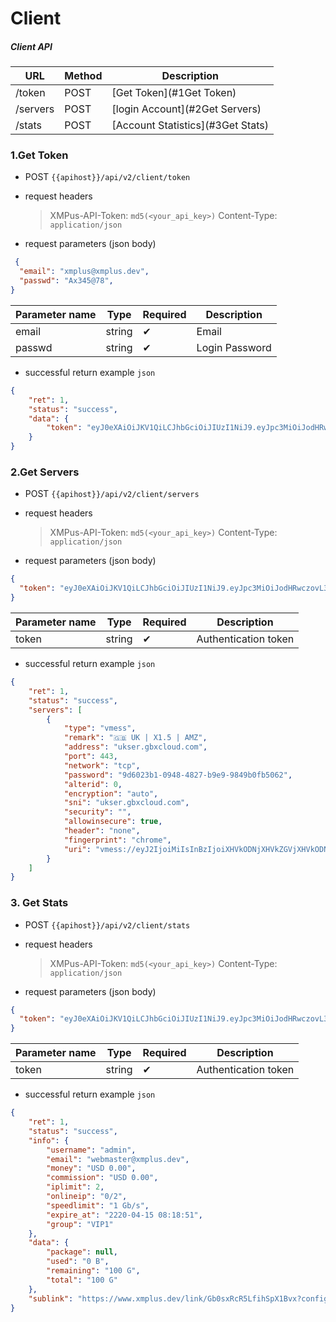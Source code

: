 # Client

##### Client API

| URL            | Method  | Description                    |
|----------------|---------|-----------------------------------|
| /token         | POST    | [Get Token](#1Get Token)    |
| /servers       | POST    | [login Account](#2Get Servers)       |
| /stats         | POST    | [Account Statistics](#3Get Stats)  |


### 1.Get Token

- POST `{{apihost}}/api/v2/client/token`

- request headers

	> XMPus-API-Token: `md5(<your_api_key>)`
	> Content-Type:    `application/json`

- request parameters (json body)

```json
 {
  "email": "xmplus@xmplus.dev",
  "passwd": "Ax345@78",
}
```

| Parameter name  |  Type  | Required  | Description   |
|----------|--------|-----|------|
| email    | string | ✔︎  | Email |
| passwd   | string | ✔︎  | Login Password   |

- successful return example `json`

```json
{
    "ret": 1,
    "status": "success",
    "data": {
        "token": "eyJ0eXAiOiJKV1QiLCJhbGciOiJIUzI1NiJ9.eyJpc3MiOiJodHRwczovL3d3dy54bXBsdXMuZGV2IiwiYXVkIjoiaHR0cGM6Ly93d3cueG1wbHVzLmRldiIsImlhdCI6MTY3NzU0MTE4NSwiZXhwIjoxNjc3NzEzOTg1LCJlbWFpbCI6IndlYm1hc3RlckB4bXBsdXMuZGV2In0.1e4Vwk1XgVtmDHoOIVRFmcJPlE7t9Q27-opiWWhXdFE"
    }
}
```

### 2.Get Servers

- POST `{{apihost}}/api/v2/client/servers`

- request headers

	> XMPus-API-Token: `md5(<your_api_key>)`
	> Content-Type:    `application/json`

- request parameters (json body)

```json
{
  "token": "eyJ0eXAiOiJKV1QiLCJhbGciOiJIUzI1NiJ9.eyJpc3MiOiJodHRwczovL3d3dy54bXBsdXMuZGV2IiwiYXVkIjoiaGR0cHM6Ly93d3cueG1wbHVzLmRldiIsImlhdCI6MTY3NzU0MDIyNCwiZXhwIjoxNjc3NzEzMDI0LCJlbWFpbCI6IndlYm1hc3RlckB4bXBsdXMuZGV2In0.mzxFglyYi7euqfRRewEQEBLqIH7OpF1HdWLRNUabHV0"
}
```

| Parameter name  |  Type  | Required  | Description   |
|----------|--------|-----|------|
| token           | string    |    ✔︎   | Authentication token |

- successful return example `json`

```json
{
    "ret": 1,
    "status": "success",
    "servers": [
        {
            "type": "vmess",
            "remark": "🇬🇧 UK | X1.5 | AMZ",
            "address": "ukser.gbxcloud.com",
            "port": 443,
            "network": "tcp",
            "password": "9d6023b1-0948-4827-b9e9-9849b0fb5062",
            "alterid": 0,
            "encryption": "auto",
            "sni": "ukser.gbxcloud.com",
            "security": "",
            "allowinsecure": true,
            "header": "none",
            "fingerprint": "chrome",
            "uri": "vmess://eyJ2IjoiMiIsInBzIjoiXHVkODNjXHVkZGVjXHVkODNjXHVkZGU3IFVLIHwgWDEuNSB8IEFNGiIsImFkZCI6InVrc2VyLmdieGNsb3VkLmNvbSIsInBvcnQiOiI0NDMiLCJpZCI6IjlkNjAyM2IxLTA5NDgtNDgyNy1iOWU5LTk4NDliMGZiNTA2MiIsImFpZCI6IjAiLCJuZXQiOiJ0Y3AiLCJ0eXBlIjoibm9uZSIsImhvc3QiOiIiLCJwYXRoIjoiIn0="
        }
    ]
}
```

### 3. Get Stats

- POST `{{apihost}}/api/v2/client/stats`

- request headers

	> XMPus-API-Token: `md5(<your_api_key>)`
	> Content-Type:    `application/json`

- request parameters (json body)

```json
{
  "token": "eyJ0eXAiOiJKV1QiLCJhbGciOiJIUzI1NiJ9.eyJpc3MiOiJodHRwczovL3d3dy54bXBsdXMuZGV2IiwiYXVkIjoiaGR0cHM6Ly93d3cueG1wbHVzLmRldiIsImlhdCI6MTY3NzU0MDIyNCwiZXhwIjoxNjc3NzEzMDI0LCJlbWFpbCI6IndlYm1hc3RlckB4bXBsdXMuZGV2In0.mzxFglyYi7euqfRRewEQEBLqIH7OpF1HdWLRNUabHV0"
}
```

| Parameter name  |  Type  | Required  | Description   |
|----------|--------|-----|------|
| token           | string    |    ✔︎   | Authentication token |

- successful return example `json`

```json
{
    "ret": 1,
    "status": "success",
    "info": {
        "username": "admin",
        "email": "webmaster@xmplus.dev",
        "money": "USD 0.00",
        "commission": "USD 0.00",
        "iplimit": 2,
        "onlineip": "0/2",
        "speedlimit": "1 Gb/s",
        "expire_at": "2220-04-15 08:18:51",
        "group": "VIP1"
    },
    "data": {
        "package": null,
        "used": "0 B",
        "remaining": "100 G",
        "total": "100 G"
    },
    "sublink": "https://www.xmplus.dev/link/Gb0sxRcR5LfihSpX1Bvx?config=1"
}
```